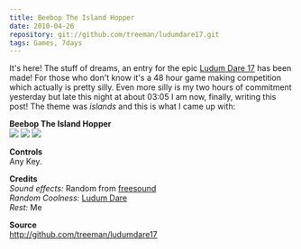 ```yaml
---
title: Beebop The Island Hopper
date: 2010-04-26
repository: git://github.com/treeman/ludumdare17.git
tags: Games, 7days
---
```


It's here! The stuff of dreams, an entry for the epic [Ludum Dare 17][id] has been made! For those who don't know it's a 48 hour game making competition which actually is pretty silly. Even more silly is my two hours of commitment yesterday but late this night at about 03:05 I am now, finally, writing this post! The theme was *islands* and this is what I came up with:

**Beebop The Island Hopper**   
![](/media/images/thumbs/beepo1.png) ![](/media/images/thumbs/beepo2.png) ![](/media/images/thumbs/beepo3.png)  

**Controls**   
Any Key.

**Credits**   
*Sound effects:* Random from [freesound](http://www.freesound.org/)  
*Random Coolness:* [Ludum Dare][id]   
*Rest:* Me

**Source**   
<http://github.com/treeman/ludumdare17>

[id]: http://www.ludumdare.com/
